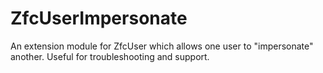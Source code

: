 ZfcUserImpersonate
==================

An extension module for ZfcUser which allows one user to "impersonate" another. Useful for troubleshooting and support.
